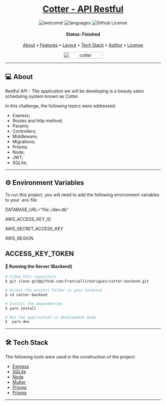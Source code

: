 <h1 align="center">
    <a href="#"> Cotter - API Restful</a>
</h1>

<p align="center">
	
  <img src="https://img.shields.io/static/v1?label=PRs&message=welcome&color=49AA26&labelColor=000000" alt="welcome!" />
	
  <img src="https://img.shields.io/github/languages/count/exodogurgel/food-explorer-backend" alt="languages" />
	
  <img alt="Github License" src="https://img.shields.io/github/license/exodogurgel/food-explorer-backend" />


</p>


<h4 align="center"> 
	 Status: Finished
</h4>

<p align="center">
 <a href="#-about">About</a> •
 <a href="#-features">Features</a> •
 <a href="#-layout">Layout</a> • 
 <a href="#-tech-stack">Tech Stack</a> • 
 <a href="#-author">Author</a> • 
 <a href="#-license">License</a>
</p>

<p align="center" style="display: flex; align-items: flex-start; justify-content: center;">
  <img alt="cotter" title="#foodexplorer" src="https://ik.imagekit.io/atnyozbx9v/cotter_LsE2UM_tk.PNG?updatedAt=1685664530359" width="50%">

</p>

---

## 💻 About


Restful API - The application we will be developing is a beauty salon scheduling system known as Cotter.

In this challenge, the following topics were addressed:

- Express;
- Routes and http method;
- Params;
- Controllers;
- Middleware;
- Migrations;
- Prisma;
- Node;
- JWT;
- SQLite;

---

## ⚙️ Environment Variables

To run this project, you will need to add the following environment variables to your .env file

DATABASE_URL="file:./dev.db"

AWS_ACCESS_KEY_ID

AWS_SECRET_ACCESS_KEY

AWS_REGION

ACCESS_KEY_TOKEN
---

#### 🎲 Running the Server (Backend)

```bash
# Clone this repository
$ git clone git@github.com:Franciellirodrigues/cotter-backend.git

# Access the project folder in your terminal
$ cd cotter-backend

# Install the dependencies
$ yarn install

# Run the application in development mode
$  yarn dev

```
---

## 🛠 Tech Stack

The following tools were used in the construction of the project:
- [Express](https://expressjs.com/)
- [SQLite](https://github.com/mapbox/node-sqlite3)
- [Node](https://github.com/node)
- [Multer](https://github.com/expressjs/multer)
- [Prisma](https://github.com/prisma)
- [Prisma](https://github.com/jwt)

---


